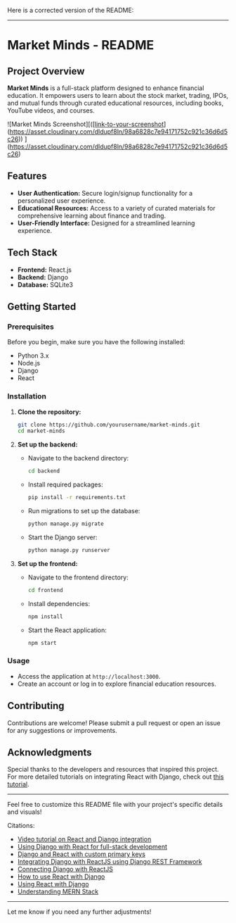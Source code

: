 Here is a corrected version of the README:

---

# Market Minds - README

## Project Overview
**Market Minds** is a full-stack platform designed to enhance financial education. It empowers users to learn about the stock market, trading, IPOs, and mutual funds through curated educational resources, including books, YouTube videos, and courses.

![Market Minds Screenshot][([[link-to-your-screenshot](https://console.cloudinary.com/console/c-c8752de425e48160d8111efac41e64/media_library/homepage/asset/362440cce378b5277b0d8af1323e3c12/manage?context=manage)](https://asset.cloudinary.com/dldupf8ln/98a6828c7e94171752c921c36d6d5c26)) <!-- Replace with actual image link -->](https://asset.cloudinary.com/dldupf8ln/98a6828c7e94171752c921c36d6d5c26)

## Features
- **User Authentication:** Secure login/signup functionality for a personalized user experience.
- **Educational Resources:** Access to a variety of curated materials for comprehensive learning about finance and trading.
- **User-Friendly Interface:** Designed for a streamlined learning experience.

## Tech Stack
- **Frontend:** React.js
- **Backend:** Django
- **Database:** SQLite3

## Getting Started

### Prerequisites
Before you begin, make sure you have the following installed:
- Python 3.x
- Node.js
- Django
- React

### Installation

1. **Clone the repository:**
   ```bash
   git clone https://github.com/yourusername/market-minds.git
   cd market-minds
   ```

2. **Set up the backend:**
   - Navigate to the backend directory:
     ```bash
     cd backend
     ```
   - Install required packages:
     ```bash
     pip install -r requirements.txt
     ```
   - Run migrations to set up the database:
     ```bash
     python manage.py migrate
     ```
   - Start the Django server:
     ```bash
     python manage.py runserver
     ```

3. **Set up the frontend:**
   - Navigate to the frontend directory:
     ```bash
     cd frontend
     ```
   - Install dependencies:
     ```bash
     npm install
     ```
   - Start the React application:
     ```bash
     npm start
     ```

### Usage
- Access the application at `http://localhost:3000`.
- Create an account or log in to explore financial education resources.

## Contributing
Contributions are welcome! Please submit a pull request or open an issue for any suggestions or improvements.

## Acknowledgments
Special thanks to the developers and resources that inspired this project. For more detailed tutorials on integrating React with Django, check out [this tutorial](https://www.youtube.com/watch?v=WsBYK5Nv2V8).

---

Feel free to customize this README file with your project's specific details and visuals!

Citations:
- [Video tutorial on React and Django integration](https://www.youtube.com/watch?v=WsBYK5Nv2V8)
- [Using Django with React for full-stack development](https://stackoverflow.com/questions/64692155/how-to-use-django-db-sqlite3-as-a-database-for-react-to-store-data)
- [Django and React with custom primary keys](https://forum.djangoproject.com/t/how-to-connect-an-existing-sqlite-database-with-custom-primary-keys-to-django/33483)
- [Integrating Django with ReactJS using Django REST Framework](https://www.geeksforgeeks.org/integrating-django-with-reactjs-using-django-rest-framework/)
- [Connecting Django with ReactJS](https://www.geeksforgeeks.org/how-to-connect-django-with-reactjs/)
- [How to use React with Django](https://www.youtube.com/watch?v=9dwyXq9G_MQ)
- [Using React with Django](https://www.codewalnut.com/learn/can-i-use-react-js-with-django)
- [Understanding MERN Stack](https://www.geeksforgeeks.org/mern-stack/)

---

Let me know if you need any further adjustments!
